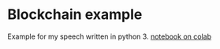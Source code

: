 # Blockchain example
Example for my speech written in python 3.
[notebook on colab](https://colab.research.google.com/github/L1ttl3S1st3r/blockchain_example/blob/master/blockchain_example.ipynb)
